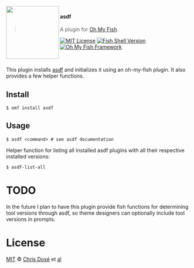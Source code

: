 <img src="https://cdn.rawgit.com/oh-my-fish/oh-my-fish/e4f1c2e0219a17e2c748b824004c8d0b38055c16/docs/logo.svg" align="left" width="144px" height="144px"/>

#### asdf
> A plugin for [Oh My Fish][omf-link].

[![MIT License](https://img.shields.io/badge/license-MIT-007EC7.svg?style=flat-square)](/LICENSE)
[![Fish Shell Version](https://img.shields.io/badge/fish-v2.2.0-007EC7.svg?style=flat-square)](https://fishshell.com)
[![Oh My Fish Framework](https://img.shields.io/badge/Oh%20My%20Fish-Framework-007EC7.svg?style=flat-square)](https://www.github.com/oh-my-fish/oh-my-fish)

<br/>

This plugin installs [asdf](https://github.com/asdf-vm/asdf) and initializes it using an oh-my-fish plugin. It also provides a few helper functions.

## Install

```fish
$ omf install asdf
```


## Usage

```fish
$ asdf <command> # see asdf documentation
```

Helper function for listing all installed asdf plugins with all their respective installed versions:

```fish
$ asdf-list-all
```


# TODO

In the future I plan to have this plugin provide fish functions for determining tool versions through asdf, so theme designers can optionally include tool versions in prompts.


# License

[MIT][mit] © [Chris Dosé][author] et [al][contributors]


[mit]:            https://opensource.org/licenses/MIT
[author]:         https://github.com/{{USER}}
[contributors]:   https://github.com/{{USER}}/plugin-asdf/graphs/contributors
[omf-link]:       https://www.github.com/oh-my-fish/oh-my-fish

[license-badge]:  https://img.shields.io/badge/license-MIT-007EC7.svg?style=flat-square
